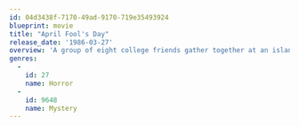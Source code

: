 ```yaml
---
id: 04d3438f-7170-49ad-9170-719e35493924
blueprint: movie
title: "April Fool's Day"
release_date: '1986-03-27'
overview: 'A group of eight college friends gather together at an island mansion belonging to heiress Muffy St. John to celebrate their final year of school. They soon discover that each has a hidden secret from their past which is revealed, and soon after, they turn up dead.'
genres:
  -
    id: 27
    name: Horror
  -
    id: 9648
    name: Mystery
---
```

